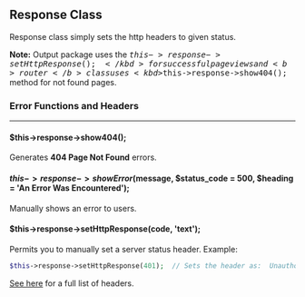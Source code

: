 ## Response Class

Response class simply sets the http headers to given status. 

**Note:** Output package uses the <kbd>$this->response->setHttpResponse();</kbd> for successful page views and <b>router</b> class uses <kbd>$this->response->show404();</kbd> method for not found pages.

### Error Functions and Headers

------

#### $this->response->show404();

Generates <b>404 Page Not Found</b> errors.

#### $this->response->showError($message, $status_code = 500, $heading = 'An Error Was Encountered');

Manually shows an error to users.

#### $this->response->setHttpResponse(code, 'text');

Permits you to manually set a server status header. Example:

```php
$this->response->setHttpResponse(401);  // Sets the header as:  Unauthorized
```

[See here](http://www.w3.org/Protocols/rfc2616/rfc2616-sec10.html) for a full list of headers.